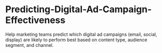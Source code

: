 # Predicting-Digital-Ad-Campaign-Effectiveness
Help marketing teams predict which digital ad campaigns (email, social, display) are likely to perform best based on content type, audience segment, and channel.
